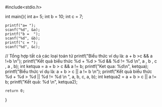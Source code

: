 #include<stdio.h>

int main(){
    int a= 5;
    int b = 10;
    int c = 7;

    printf("a= ");
    scanf("%d", &a);
    printf("b =  ");
    scanf("%d", &b);
    printf("c = ");
    scanf("%d", &c);

//    Tổng hợp tất cả các loại toán tử
    printf("Biểu thức ví dụ là: a + b >c && a !=b \n");
    printf("Kết quả biểu thức %d + %d > %d && %d != %d \n", a , b , c , a , b);
    int ketqua = a + b > c && a != b;
    printf("Ket qua: %d\n", ketqua);
    printf("Biểu thức ví dụ là: a + b > c || a != b \n");
    printf("Kết quả biểu thức %d + %d > %d || %d != %d \n ", a, b, c, a, b);
    int ketqua2 = a + b > c || a != b;
    printf("Kết quả: %d \n", ketqua2);

    return 0;
}
